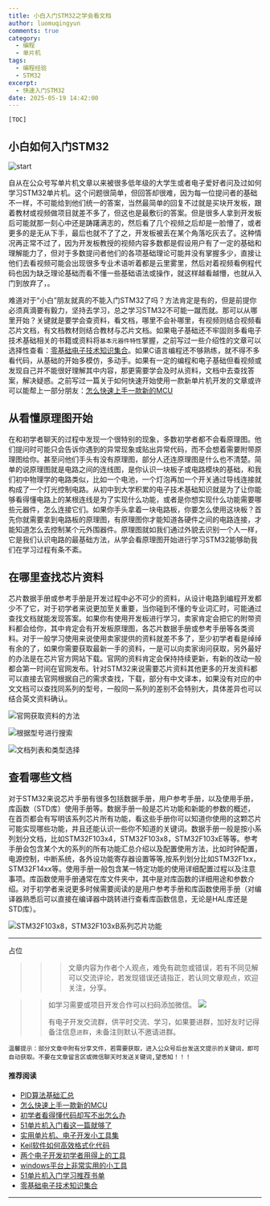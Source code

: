 ```yaml
---
title: 小白入门STM32之学会看文档
author: luomuqingyun
comments: true
category:
  - 编程
  - 单片机
tags:
  - 编程经验
  - STM32
excerpt:
  - 快速入门STM32
date: 2025-05-19 14:42:00
---
```

`[TOC]`

## 小白如何入门STM32

![start ](https://raw.githubusercontent.com/luomuqingyun/pic/main/img/202405092051957.png)

自从在公众号写单片机文章以来被很多低年级的大学生或者电子爱好者问及过如何学习STM32单片机。这个问题很简单，但回答却很难，因为每一位提问者的基础不一样，不可能给到他们统一的答案，当然最简单的回复不过就是买块开发板，跟着教材或视频做项目就差不多了，但这也是最敷衍的答案。但是很多人拿到开发板后可能就那一刻心中还是踌躇满志的，然后看了几个视频之后却是一脸懵了，或者更多的是无从下手，最后也就不了了之，开发板被丢在某个角落吃灰去了。这种情况再正常不过了，因为开发板教授的视频内容多数都是假设用户有了一定的基础和理解能力了，但对于多数提问者他们的各项基础理论可能并没有掌握多少，直接让他们去看视频可能会出现很多专业术语听着都是云里雾里，然后对着视频看例程代码也因为缺乏理论基础而看不懂一些基础语法或操作，就这样越看越懵，也就从入门到放弃了，。

难道对于“小白”朋友就真的不能入门STM32了吗？方法肯定是有的，但是前提你必须真滴要有毅力，坚持去学习，总之学习STM32不可能一蹴而就。那可以从哪里开始？关键就是要学会查资料，看文档，哪里不会补哪里，有视频则结合视频看芯片文档，有文档教材则结合教材与芯片文档。如果电子基础还不牢固则多看电子技术基础相关的书籍或资料将`基本元器件特性`掌握，之前写过一些介绍性的文章可以选择性查看：[零基础电子技术知识集合](https://mp.weixin.qq.com/s?__biz=MzI1OTQ4MTg4Ng==&mid=2247485689&idx=4&sn=211c2d0871a19c5e92cdf0c34f01d96b&chksm=ea790088dd0e899e3042a649a346bc98e94189d1fd18da2b954a7ddb781582dc2d0a82e07f4d&token=563523953&lang=zh_CN#rd)。如果C语言编程还不够熟练，就不得不多看代码，从基础的开始多模仿，多动手。如果有一定的编程和电子基础但看视频或发现自己并不能很好理解其中内容，那更需要学会及时从资料，文档中去查找答案，解决疑惑。之前写过一篇关于如何快速开始使用一款新单片机开发的文章或许可以能帮上一部分朋友：[怎么快速上手一款新的MCU](https://mp.weixin.qq.com/s?__biz=MzI1OTQ4MTg4Ng==&mid=2247485581&idx=1&sn=b36e6536717774f7931c7aa93d5b237a&chksm=ea7900fcdd0e89ea0db13737720edc996fcb3fdbab3e43b4a92316240ac66d4b5a8bf9a07e78&token=466212876&lang=zh_CN&scene=21#wechat_redirect)

## 从看懂原理图开始

在和初学者聊天的过程中发现一个很特别的现象，多数初学者都不会看原理图。他们提问时可能只会告诉你遇到的异常现象或贴出异常代码，而不会想着需要附带原理图给你。甚至问他们手头有没有原理图，部分人还连原理图是什么也不清楚。简单的说原理图就是电路之间的连线图，是你认识一块板子或电路模块的基础，和我们初中物理学的电路类似，比如一个电池，一个灯泡再加一个开关通过导线连接就构成了一个灯光控制电路。从初中到大学积累的电子技术基础知识就是为了让你能够看得懂电路上的某根连线是为了实现什么功能，或者是你想实现什么功能需要哪些元器件，怎么连接它们。如果你手头拿着一块电路板，你要怎么使用这块板？首先你就需要拿到电路板的原理图，有原理图你才能知道各硬件之间的电路连接，才能知道怎么去控制某个元外围器件。原理图就如我们通过外貌去识别一个人一样，它是我们认识电路的最基础方法，从学会看原理图开始进行学习STM32能够助我们在学习过程有条不紊。

## 在哪里查找芯片资料

芯片数据手册或参考手册是开发过程中必不可少的资料，从设计电路到编程开发都少不了它，对于初学者来说更加至关重要，当你碰到不懂的专业词汇时，可能通过查找文档就能发现答案。如果你有使用开发板进行学习，卖家肯定会把它的附带资料都会给你，其中肯定会有开发板原理图，各芯片数据手册或参考手册等各类资料。对于一般学习使用来说使用卖家提供的资料就差不多了，至少初学者看是绰绰有余的了，如果你需要获取最新一手的资料，一是可以向卖家询问获取，另外最好的办法是在芯片官方网站下载。官网的资料肯定会保持持续更新，有新的改动一般都会第一时间在官网发布。针对STM32来说需要芯片资料其他更多的开发资料都可以直接去官网根据自己的需求查找，下载，部分有中文译本，如果没有对应的中文文档可以查找同系列的型号，一般同一系列的差别不会特别大，具体差异也可以结合英文资料确认。

![官网获取资料的方法](https://raw.githubusercontent.com/luomuqingyun/pic/main/img/202405092254778.png)

![根据型号进行搜索](https://raw.githubusercontent.com/luomuqingyun/pic/main/img/202405092259673.png)

![文档列表和类型选择](https://raw.githubusercontent.com/luomuqingyun/pic/main/img/202405092301594.png)

## 查看哪些文档

对于STM32来说芯片手册有很多包括数据手册，用户参考手册，以及使用手册，库函数（STD库）使用手册等。数据手册一般是芯片功能和新能的参数的概述，在首页都会有写明该系列芯片所有功能，看这些手册你可以知道你使用的这颗芯片可能实现哪些功能，并且还能认识一些你不知道的关键词。数据手册一般是按小系列划分文档，比如STM32F103x4，STM32F103x8，STM32F103xE等等。参考手册会包含某个大的系列的所有功能汇总介绍以及配置使用方法，比如时钟配置，电源控制，中断系统，各外设功能寄存器设置等等,按系列划分比如STM32F1xx，STM32F14xx等。使用手册一般包含某一特定功能的使用详细配置过程以及注意事项。库函数使用手册通常在库文件夹中，其中是对库函数的详细用途和参数介绍。对于初学者来说更多时候需要阅读的是用户参考手册和库函数使用手册（对编译器熟悉后可以直接在编译器中跳转进行查看库函数信息，无论是HAL库还是STD库）。

![STM32F103x8，STM32F103xB系列芯片功能](https://raw.githubusercontent.com/luomuqingyun/pic/main/img/202405092313879.png)






----

占位

>>>文章内容为作者个人观点，难免有疏忽或错误，若有不同见解可以交流评论，若发现错误还请指正，若认同文章观点，欢迎关注，分享。

>>如学习需要或项目开发合作可以扫码添加微信。
>>![](https://files.mdnice.com/user/38598/6fbcd253-edc6-4175-ba0c-44e24ad33b21.jpg)
>>
>>有电子开发交流群，供平时交流、学习，如果要进群，加好友时记得备注信息`进群`，未备注则默认不邀请进群。
>>

`温馨提示：部分文章中附有分享文件，若需要获取，进入公众号后台发送文提示的关键词，即可自动获取。不要在文章留言区或微信聊天时发送关键词,望悉知！！！`

#### 推荐阅读
- [PID算法基础汇总](https://mp.weixin.qq.com/s?__biz=MzI1OTQ4MTg4Ng==&mid=2247486549&idx=1&sn=aa7a3ea1c22bd5b797986314e4aa0e2c&chksm=ea790424dd0e8d32da20a9219be731e7691ce1711f2e6b42fc144e3586fe53ff41c3070df904&token=241279816&lang=zh_CN#rd)
- [怎么快速上手一款新的MCU](https://mp.weixin.qq.com/s?__biz=MzI1OTQ4MTg4Ng==&mid=2247485581&idx=1&sn=b36e6536717774f7931c7aa93d5b237a&chksm=ea7900fcdd0e89ea0db13737720edc996fcb3fdbab3e43b4a92316240ac66d4b5a8bf9a07e78&token=466212876&lang=zh_CN#rd)
- [初学者看得懂代码却写不出怎么办](https://mp.weixin.qq.com/s?__biz=MzI1OTQ4MTg4Ng==&mid=2247485862&idx=1&sn=830ede5ac467c8d396adfbea141f0526&chksm=ea7901d7dd0e88c1e8e5396305ab83c6fbd884cf356ad64c54463230364e865a1659f193dd1f&token=63320980&lang=zh_CN#rd)
- [51单片机入门看这一篇就够了](https://mp.weixin.qq.com/s?__biz=MzI1OTQ4MTg4Ng==&mid=2247485523&idx=1&sn=b7fcd1b86e2467d6f03b1a520c39bb06&chksm=ea790022dd0e893452c4994fa16d63111b16d9878c303712f695b58b7af360b7b18c1ed4b201&token=1711068967&lang=zh_CN#rd)
- [实用单片机、电子开发小工具集](https://mp.weixin.qq.com/s?__biz=MzI1OTQ4MTg4Ng==&mid=2247485606&idx=1&sn=2b433faa2e436fc762dc538c9cf3fe14&chksm=ea7900d7dd0e89c169f8948ff3d423016c8f51f1c914eb7b0d20cba8145b9ffa54815915d67b&token=1580674001&lang=zh_CN#rd)
- [Keil软件如何高效格式化代码](https://mp.weixin.qq.com/s?__biz=MzI1OTQ4MTg4Ng==&mid=2247485572&idx=1&sn=17cefa35d9d660083d419a7e9b6db6f7&chksm=ea7900f5dd0e89e35b65ba26354cc69ad24f686d8e18abd34e0932567a9345e8c9ed653eee6b&token=1711068967&lang=zh_CN#rd)
- [两个电子开发初学者用得上的工具](https://mp.weixin.qq.com/s?__biz=MzI1OTQ4MTg4Ng==&mid=2247485987&idx=1&sn=106e52add61999ae4bddd8b28c7ed2b1&chksm=ea790252dd0e8b44e36e26f20153b1bd73a0fff98ef3c50330358435a9dfac2d97e04a30d59e&token=63320980&lang=zh_CN#rd)
- [windows平台上非常实用的小工具](https://mp.weixin.qq.com/s?__biz=MzI1OTQ4MTg4Ng==&mid=2247485420&idx=2&sn=728ca4abbadf7caf51c392e7d7045cbe&chksm=ea790f9ddd0e868b9fa162c80db1876199845f387bbe851c8d38a4e8412329ae635916c13cfb&token=1711068967&lang=zh_CN#rd)
- [51单片机入门学习推荐书单](https://mp.weixin.qq.com/s?__biz=MzI1OTQ4MTg4Ng==&mid=2247485689&idx=3&sn=d4c0d26781f307ffd26defdc4022c928&chksm=ea790088dd0e899e2872692b9568309e779acfc515e82c28a853d4228de2e2b8f7ee7149913f&token=63320980&lang=zh_CN#rd)
- [零基础电子技术知识集合](https://mp.weixin.qq.com/s?__biz=MzI1OTQ4MTg4Ng==&mid=2247485689&idx=4&sn=211c2d0871a19c5e92cdf0c34f01d96b&chksm=ea790088dd0e899e3042a649a346bc98e94189d1fd18da2b954a7ddb781582dc2d0a82e07f4d&token=970763775&lang=zh_CN#rd)
----
